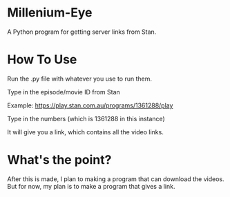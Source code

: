 # Millenium-Eye
A Python program for getting server links from Stan.

# How To Use

Run the .py file with whatever you use to run them.

Type in the episode/movie ID from Stan

Example: https://play.stan.com.au/programs/1361288/play

Type in the numbers (which is 1361288 in this instance)

It will give you a link, which contains all the video links.

# What's the point?

After this is made, I plan to making a program that can download the videos.
But for now, my plan is to make a program that gives a link.
